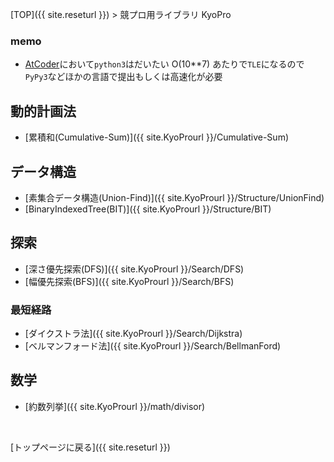 [TOP]({{ site.reseturl }}) > 競プロ用ライブラリ KyoPro

### memo
* [AtCoder](https://atcoder.jp/?lang=ja)において`python3`はだいたい O(10**7) あたりで`TLE`になるので`PyPy3`などほかの言語で提出もしくは高速化が必要

## 動的計画法

* [累積和(Cumulative-Sum)]({{ site.KyoProurl }}/Cumulative-Sum)

## データ構造

* [素集合データ構造(Union-Find)]({{ site.KyoProurl }}/Structure/UnionFind)
* [BinaryIndexedTree(BIT)]({{ site.KyoProurl }}/Structure/BIT)

## 探索

* [深さ優先探索(DFS)]({{ site.KyoProurl }}/Search/DFS)
* [幅優先探索(BFS)]({{
  site.KyoProurl
}}/Search/BFS)

### 最短経路
* [ダイクストラ法]({{ site.KyoProurl }}/Search/Dijkstra)
* [ベルマンフォード法]({{ site.KyoProurl }}/Search/BellmanFord)

## 数学
* [約数列挙]({{ site.KyoProurl }}/math/divisor)

<br>

[トップページに戻る]({{ site.reseturl }})
